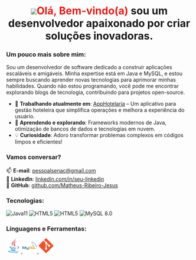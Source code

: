 <h1 align="center"><img src="cat-pc.gif></img> </h1>

<h3 align="center"><span style="color:rgba(236, 9, 1, 0.92);">Olá, Bem-vindo(a)</span> sou um desenvolvedor apaixonado por criar soluções inovadoras.</h3>
<h3 align="left">Um pouco mais sobre mim:</h3>
<p align="left">
  Sou um desenvolvedor de software dedicado a construir aplicações escaláveis e amigáveis. Minha expertise está em Java e MySQL, e estou sempre buscando aprender novas tecnologias para aprimorar minhas habilidades. Quando não estou programando, você pode me encontrar explorando blogs de tecnologia, contribuindo para projetos open-source.
</p>

- 🔭 **Trabalhando atualmente em**: [AppHotelaria](https://github.com/seu-usuario/apphotelaria) – Um aplicativo para gestão hoteleira que simplifica operações e melhora a experiência do usuário.
- 🌱 **Aprendendo e explorando**: Frameworks modernos de Java, otimização de bancos de dados e tecnologias em nuvem.
- 💡 **Curiosidade**: Adoro transformar problemas complexos em códigos limpos e eficientes!

<h3 align="left">Vamos conversar?</h3>
<p align="left">
  📫 <strong>E-mail</strong>: <a href="mailto:pessoalsenac@gmail.com">pessoalsenac@gmail.com</a><br>
  🔗 <strong>LinkedIn</strong>: <a href="https://linkedin.com/in/seu-linkedin" target="_blank">linkedin.com/in/seu-linkedin</a><br>
  🐙 <strong>GitHub</strong>: <a href="https://github.com/Matheus-Ribeiro-Jesus" target="_blank">github.com/Matheus-Ribeiro-Jesus</a>
</p>

<h3 align="left">Tecnologias: </h3>
<p align="left">
  <img src="https://img.shields.io/badge/java-%23ED8B00.svg?style=for-the-badge&logo=openjdk&logoColor=white" alt="Java11"/>
  <img src="https://img.shields.io/badge/html5-%23E34F26.svg?style=for-the-badge&logo=html5&logoColor=white" alt="HTML5"/>
  <img src="https://img.shields.io/badge/css3-%231572B6.svg?style=for-the-badge&logo=css3&logoColor=white" alt="HTML5"/>
  <img src="https://img.shields.io/badge/mysql-4479A1.svg?style=for-the-badge&logo=mysql&logoColor=white" alt="MySQL 8.0"/>
</p>

<h3 align="left">Linguagens e Ferramentas:</h3>
<p align="left">
  <a href="https://www.java.com" target="_blank" rel="noreferrer">
    <img src="https://raw.githubusercontent.com/devicons/devicon/master/icons/java/java-original.svg" alt="Java" width="40" height="40" title="Java"/>
  </a>
  <a href="https://www.mysql.com/" target="_blank" rel="noreferrer">
    <img src="https://raw.githubusercontent.com/devicons/devicon/master/icons/mysql/mysql-original-wordmark.svg" alt="MySQL" width="40" height="40" title="MySQL"/>
  </a>
  <a href="https://git-scm.com/" target="_blank" rel="noreferrer">
    <img src="https://raw.githubusercontent.com/devicons/devicon/master/icons/git/git-original.svg" alt="Git" width="40" height="40" title="Git"/>
  </a>
</p>

